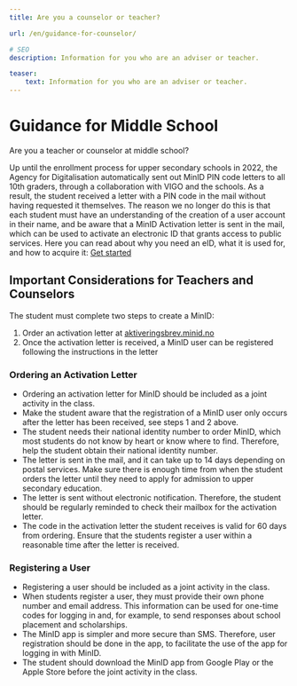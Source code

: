 ```yaml
---
title: Are you a counselor or teacher?

url: /en/guidance-for-counselor/

# SEO
description: Information for you who are an adviser or teacher.

teaser: 
    text: Information for you who are an adviser or teacher.
---
```


# Guidance for Middle School

Are you a teacher or counselor at middle school?

Up until the enrollment process for upper secondary schools in 2022, the Agency for Digitalisation automatically sent out MinID PIN code letters to all 10th graders, through a collaboration with VIGO and the schools. As a result, the student received a letter with a PIN code in the mail without having requested it themselves. The reason we no longer do this is that each student must have an understanding of the creation of a user account in their name, and be aware that a MinID Activation letter is sent in the mail, which can be used to activate an electronic ID that grants access to public services. Here you can read about why you need an eID, what it is used for, and how to acquire it: [Get started](/en/get-started)

## Important Considerations for Teachers and Counselors

The student must complete two steps to create a MinID:

1. Order an activation letter at [aktiveringsbrev.minid.no](https://aktiveringsbrev.minid.no/order?locale=en)
2. Once the activation letter is received, a MinID user can be registered following the instructions in the letter

### Ordering an Activation Letter

- Ordering an activation letter for MinID should be included as a joint activity in the class.
- Make the student aware that the registration of a MinID user only occurs after the letter has been received, see steps 1 and 2 above.
- The student needs their national identity number to order MinID, which most students do not know by heart or know where to find. Therefore, help the student obtain their national identity number.
- The letter is sent in the mail, and it can take up to 14 days depending on postal services. Make sure there is enough time from when the student orders the letter until they need to apply for admission to upper secondary education.
- The letter is sent without electronic notification. Therefore, the student should be regularly reminded to check their mailbox for the activation letter.
- The code in the activation letter the student receives is valid for 60 days from ordering. Ensure that the students register a user within a reasonable time after the letter is received.

### Registering a User

- Registering a user should be included as a joint activity in the class.
- When students register a user, they must provide their own phone number and email address. This information can be used for one-time codes for logging in and, for example, to send responses about school placement and scholarships.
- The MinID app is simpler and more secure than SMS. Therefore, user registration should be done in the app, to facilitate the use of the app for logging in with MinID.
- The student should download the MinID app from Google Play or the Apple Store before the joint activity in the class.

